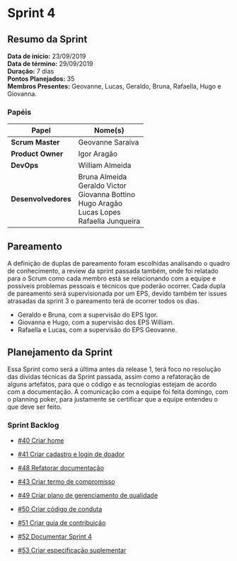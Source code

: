 # Sprint 4

## Resumo da Sprint

**Data de início:** 23/09/2019  
**Data de término:** 29/09/2019  
**Duração:** 7 dias  
**Pontos Planejados:** 35  
**Membros Presentes:** Geovanne, Lucas, Geraldo, Bruna, Rafaella, Hugo e Giovanna.

### Papéis

|Papel|Nome(s)|
|--|--|
|**Scrum Master**|Geovanne Saraiva|
|**Product Owner**|Igor Aragão|
|**DevOps**|William Almeida|
|**Desenvolvedores**|Bruna Almeida </br> Geraldo Victor </br> Giovanna Bottino </br> Hugo Aragão </br> Lucas Lopes </br> Rafaella Junqueira|

## Pareamento

A definição de duplas de pareamento foram escolhidas analisando o quadro de conhecimento, a review da sprint passada também, onde foi relatado para o Scrum como cada membro está se relacionando com a equipe e possíveis problemas pessoais e técnicos que poderão ocorrer. Cada dupla de pareamento será supervisionada por um EPS, devido também ter issues atrasadas da sprint 3 o pareamento terá de ocorrer todos os dias.

- Geraldo e Bruna, com a supervisão do EPS Igor.
- Giovanna e Hugo, com a supervisão dos EPS William.
- Rafaella e Lucas, com a supervisão do EPS Geovanne.

## Planejamento da Sprint

Essa Sprint como será a última antes da release 1, terá foco no resolução das dívidas técnicas da Sprint passada, assim como a refatoração de alguns artefatos, para que o código e as tecnologias estejam de acordo com a documentação. A comunicação com a equipe foi feita domingo, com o planning poker, para justamente se certificar que a equipe entendeu o que deve ser feito.

### Sprint Backlog

- [#40 Criar home](https://github.com/fga-eps-mds/2019.2-FoodCare/issues/40)

- [#41 Criar cadastro e login de doador](https://github.com/fga-eps-mds/2019.2-FoodCare/issues/41)

- [#48 Refatorar documentação](https://github.com/fga-eps-mds/2019.2-FoodCare/issues/42)

- [#43 Criar termo de compromisso](https://github.com/fga-eps-mds/2019.2-FoodCare/issues/43)

- [#49 Criar plano de gerenciamento de qualidade](https://github.com/fga-eps-mds/2019.2-FoodCare/issues/42)

- [#50 Criar código de conduta ](https://github.com/fga-eps-mds/2019.2-FoodCare/issues/42)

- [#51 Criar guia de contribuição](https://github.com/fga-eps-mds/2019.2-FoodCare/issues/42)

- [#52 Documentar Sprint 4](https://github.com/fga-eps-mds/2019.2-FoodCare/issues/42)

- [#53 Criar especificação suplementar ](https://github.com/fga-eps-mds/2019.2-FoodCare/issues/42)
